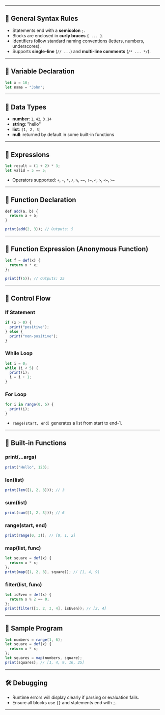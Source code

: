 
---

## 🧠 General Syntax Rules

* Statements end with a **semicolon** `;`.
* Blocks are enclosed in **curly braces** `{ ... }`.
* Identifiers follow standard naming conventions (letters, numbers, underscores).
* Supports **single-line** (`// ...`) and **multi-line comments** (`/* ... */`).

---

## 📌 Variable Declaration

```ts
let x = 10;
let name = "John";
```

---

## 📘 Data Types

* **number**: `1`, `42`, `3.14`
* **string**: "hello"
* **list**: `[1, 2, 3]`
* **null**: returned by default in some built-in functions

---

## 🧮 Expressions

```ts
let result = (1 + 2) * 3;
let valid = 5 == 5;
```

* Operators supported: `+`, `-`, `*`, `/`, `%`, `==`, `!=`, `<`, `>`, `<=`, `>=`

---

## 🧠 Function Declaration

```ts
def add(a, b) {
  return a + b;
}

print(add(2, 3)); // Outputs: 5
```

---

## 🧩 Function Expression (Anonymous Function)

```ts
let f = def(x) {
  return x * x;
};

print(f(5)); // Outputs: 25
```

---

## 🔁 Control Flow

### If Statement

```ts
if (x > 0) {
  print("positive");
} else {
  print("non-positive");
}
```

### While Loop

```ts
let i = 0;
while (i < 5) {
  print(i);
  i = i + 1;
}
```

### For Loop

```ts
for i in range(0, 5) {
  print(i);
}
```

* `range(start, end)` generates a list from start to end-1.

---

## 🧰 Built-in Functions

### print(...args)

```ts
print("Hello", 123);
```

### len(list)

```ts
print(len([1, 2, 3])); // 3
```

### sum(list)

```ts
print(sum([1, 2, 3])); // 6
```

### range(start, end)

```ts
print(range(0, 3)); // [0, 1, 2]
```

### map(list, func)

```ts
let square = def(x) {
  return x * x;
};
print(map([1, 2, 3], square)); // [1, 4, 9]
```

### filter(list, func)

```ts
let isEven = def(x) {
  return x % 2 == 0;
};
print(filter([1, 2, 3, 4], isEven)); // [2, 4]
```

---

## 🧪 Sample Program

```ts
let numbers = range(1, 6);
let square = def(x) {
  return x * x;
};
let squares = map(numbers, square);
print(squares); // [1, 4, 9, 16, 25]
```

---

## 🛠 Debugging

* Runtime errors will display clearly if parsing or evaluation fails.
* Ensure all blocks use `{}` and statements end with `;`.

---
